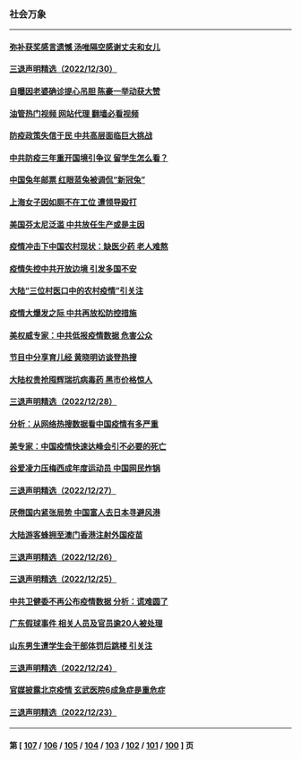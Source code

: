 ### 社会万象
---
#### [弥补获奖感言遗憾 汤唯隔空感谢丈夫和女儿](../../pages/ncid282/n13895784.md?12312045) 
#### [三退声明精选（2022/12/30）](../../pages/ncid282/n13895871.md?12312045) 
#### [自曝因老婆确诊提心吊胆 陈豪一举动获大赞](../../pages/ncid282/n13895631.md?12312045) 
#### [油管热门视频 网站代理 翻墙必看视频](http://138.2.39.72:81/youtube.html?epic-marker?12312045)
#### [防疫政策失信于民 中共高层面临巨大挑战](../../pages/ncid282/n13894627.md?12312045) 
#### [中共防疫三年重开国境引争议 留学生怎么看？](../../pages/ncid282/n13895442.md?12312045) 
#### [中国兔年邮票 红眼蓝兔被调侃“新冠兔”](../../pages/ncid282/n13895258.md?12312045) 
#### [上海女子因如厕不在工位 遭领导殴打](../../pages/ncid282/n13895226.md?12312045) 
#### [美国芬太尼泛滥 中共放任生产或是主因](../../pages/ncid282/n13894587.md?12312045) 
#### [疫情冲击下中国农村现状：缺医少药 老人难熬](../../pages/ncid282/n13894835.md?12312045) 
#### [疫情失控中共开放边境 引发多国不安](../../pages/ncid282/n13894300.md?12312045) 
#### [大陆“三位村医口中的农村疫情”引关注](../../pages/ncid282/n13894170.md?12312045) 
#### [疫情大爆发之际 中共再放松防控措施](../../pages/ncid282/n13894091.md?12312045) 
#### [美权威专家：中共低报疫情数据 危害公众](../../pages/ncid282/n13893851.md?12312045) 
#### [节目中分享育儿经 黄晓明访谈登热搜](../../pages/ncid282/n13893940.md?12312045) 
#### [大陆权贵抢囤辉瑞抗病毒药 黑市价格惊人](../../pages/ncid282/n13893845.md?12312045) 
#### [三退声明精选（2022/12/28）](../../pages/ncid282/n13893875.md?12312045) 
#### [分析：从网络热搜数据看中国疫情有多严重](../../pages/ncid282/n13893186.md?12312045) 
#### [美专家：中国疫情快速达峰会引不必要的死亡](../../pages/ncid282/n13892430.md?12312045) 
#### [谷爱凌力压梅西成年度运动员 中国网民炸锅](../../pages/ncid282/n13893060.md?12312045) 
#### [三退声明精选（2022/12/27）](../../pages/ncid282/n13893166.md?12312045) 
#### [厌倦国内紧张局势 中国富人去日本寻避风港](../../pages/ncid282/n13893099.md?12312045) 
#### [大陆游客蜂拥至澳门香港注射外国疫苗](../../pages/ncid282/n13892276.md?12312045) 
#### [三退声明精选（2022/12/26）](../../pages/ncid282/n13892294.md?12312045) 
#### [三退声明精选（2022/12/25）](../../pages/ncid282/n13891860.md?12312045) 
#### [中共卫健委不再公布疫情数据 分析：谎难圆了](../../pages/ncid282/n13891754.md?12312045) 
#### [广东假球事件 相关人员及官员逾20人被处理](../../pages/ncid282/n13891649.md?12312045) 
#### [山东男生遭学生会干部体罚后跳楼 引关注](../../pages/ncid282/n13891288.md?12312045) 
#### [三退声明精选（2022/12/24）](../../pages/ncid282/n13891406.md?12312045) 
#### [官媒披露北京疫情 玄武医院6成急症是重危症](../../pages/ncid282/n13890820.md?12312045) 
#### [三退声明精选（2022/12/23）](../../pages/ncid282/n13890816.md?12312045) 

---
#### 第 [ [107](./107.md?12312045) / [106](./106.md?12312045) / [105](./105.md?12312045) / [104](./104.md?12312045) / [103](./103.md?12312045) / [102](./102.md?12312045) / [101](./101.md?12312045) / [100](./100.md?12312045) ] 页
